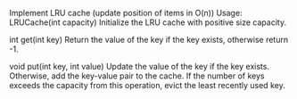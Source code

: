 Implement LRU cache (update position of items in O(n))
Usage:
LRUCache(int capacity) 
Initialize the LRU cache with positive size capacity.

int get(int key) 
Return the value of the key if the key exists, otherwise return -1.

void put(int key, int value) 
Update the value of the key if the key exists. Otherwise, add the key-value pair to the cache. 
If the number of keys exceeds the capacity from this operation, evict the least recently used key.

